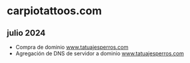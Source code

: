 # carpiotattoos.com

## julio 2024

* Compra de dominio www.tatuajesperros.com
* Agregación de DNS de servidor a dominio www.tatuajesperros.com

